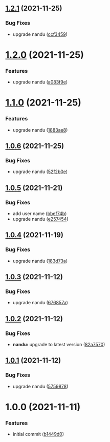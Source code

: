 ## [1.2.1](https://github.com/taskforcesh/nandu-cli/compare/v1.2.0...v1.2.1) (2021-11-25)


### Bug Fixes

* upgrade nandu ([ccf3459](https://github.com/taskforcesh/nandu-cli/commit/ccf3459b582c6dd56371025865e5675e44277813))

# [1.2.0](https://github.com/taskforcesh/nandu-cli/compare/v1.1.0...v1.2.0) (2021-11-25)


### Features

* upgrade nandu ([a083f9e](https://github.com/taskforcesh/nandu-cli/commit/a083f9ebcd9ff77c17f56a08c38a2452f46b09f7))

# [1.1.0](https://github.com/taskforcesh/nandu-cli/compare/v1.0.6...v1.1.0) (2021-11-25)


### Features

* upgrade nandu ([1883ae8](https://github.com/taskforcesh/nandu-cli/commit/1883ae8fb36c1cfbd8646831525422097f2a8fad))

## [1.0.6](https://github.com/taskforcesh/nandu-cli/compare/v1.0.5...v1.0.6) (2021-11-25)


### Bug Fixes

* upgrade nandu ([52f2b0e](https://github.com/taskforcesh/nandu-cli/commit/52f2b0e408371f98a92fc238ffba74982ebb1db3))

## [1.0.5](https://github.com/taskforcesh/nandu-cli/compare/v1.0.4...v1.0.5) (2021-11-21)


### Bug Fixes

* add user name ([bbef74b](https://github.com/taskforcesh/nandu-cli/commit/bbef74bd67149f7b50272bf1e83e85f217bc021b))
* upgrade nandu ([e257454](https://github.com/taskforcesh/nandu-cli/commit/e257454a63663c24329dcd200f6de2acb624d75d))

## [1.0.4](https://github.com/taskforcesh/nandu-cli/compare/v1.0.3...v1.0.4) (2021-11-19)


### Bug Fixes

* upgrade nandu ([183d73a](https://github.com/taskforcesh/nandu-cli/commit/183d73a66abbd3fdac75355dabcd9b6fabff5be0))

## [1.0.3](https://github.com/taskforcesh/nandu-cli/compare/v1.0.2...v1.0.3) (2021-11-12)


### Bug Fixes

* upgrade nandu ([676857a](https://github.com/taskforcesh/nandu-cli/commit/676857afdb17cd95c49d243c4e576379a8153c07))

## [1.0.2](https://github.com/taskforcesh/nandu-cli/compare/v1.0.1...v1.0.2) (2021-11-12)


### Bug Fixes

* **nandu:** upgrade to latest version ([82a7570](https://github.com/taskforcesh/nandu-cli/commit/82a7570ef4a38e25ceb6050bee9e4901e8cec1a0))

## [1.0.1](https://github.com/taskforcesh/nandu-cli/compare/v1.0.0...v1.0.1) (2021-11-12)


### Bug Fixes

* upgrade nandu ([5759878](https://github.com/taskforcesh/nandu-cli/commit/57598780e2a6a19dc6e01673cc73a2293364711b))

# 1.0.0 (2021-11-11)


### Features

* initial commit ([b1449d0](https://github.com/taskforcesh/nandu-cli/commit/b1449d0074ea207c03e701e2ddb0e5c083a6dc16))
